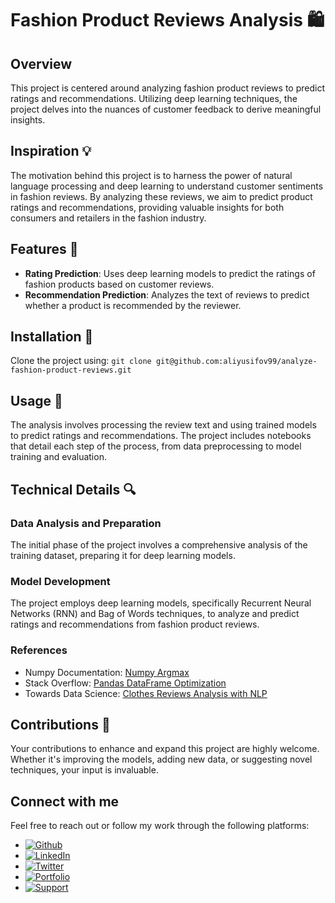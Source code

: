 # Fashion Product Reviews Analysis 🛍️

## Overview

This project is centered around analyzing fashion product reviews to predict ratings and recommendations. Utilizing deep learning techniques, the project delves into the nuances of customer feedback to derive meaningful insights.

## Inspiration 💡

The motivation behind this project is to harness the power of natural language processing and deep learning to understand customer sentiments in fashion reviews. By analyzing these reviews, we aim to predict product ratings and recommendations, providing valuable insights for both consumers and retailers in the fashion industry.

## Features 🌟

- **Rating Prediction**: Uses deep learning models to predict the ratings of fashion products based on customer reviews.
- **Recommendation Prediction**: Analyzes the text of reviews to predict whether a product is recommended by the reviewer.

## Installation 🔧

Clone the project using: `git clone git@github.com:aliyusifov99/analyze-fashion-product-reviews.git`


## Usage 🚀

The analysis involves processing the review text and using trained models to predict ratings and recommendations. The project includes notebooks that detail each step of the process, from data preprocessing to model training and evaluation.

## Technical Details 🔍

### Data Analysis and Preparation

The initial phase of the project involves a comprehensive analysis of the training dataset, preparing it for deep learning models.

### Model Development

The project employs deep learning models, specifically Recurrent Neural Networks (RNN) and Bag of Words techniques, to analyze and predict ratings and recommendations from fashion product reviews.

### References

- Numpy Documentation: [Numpy Argmax](https://numpy.org/devdocs/reference/generated/numpy.argmax.html)
- Stack Overflow: [Pandas DataFrame Optimization](https://stackoverflow.com/questions/57333255/how-to-optimize-my-pandas-data-frame-pre-processing)
- Towards Data Science: [Clothes Reviews Analysis with NLP](https://towardsdatascience.com/clothes-reviews-analysis-with-nlp-part-1-d81bdfa14d97)

## Contributions 👥

Your contributions to enhance and expand this project are highly welcome. Whether it's improving the models, adding new data, or suggesting novel techniques, your input is invaluable.

## Connect with me

Feel free to reach out or follow my work through the following platforms:

- [![Github](https://img.shields.io/badge/GitHub-100000?style=for-the-badge&logo=github&logoColor=white)](https://github.com/aliyusifov99)
- [![LinkedIn](https://img.shields.io/badge/LinkedIn-0077B5?style=for-the-badge&logo=linkedin&logoColor=white)](https://www.linkedin.com/in/ali-yusifov/)
- [![Twitter](https://img.shields.io/badge/Twitter-1DA1F2?style=for-the-badge&logo=twitter&logoColor=white)](https://twitter.com/aliyusifovpy)
- [![Portfolio](https://img.shields.io/badge/Personal_Website-4CAF50?style=for-the-badge&logo=google-earth&logoColor=white)](https://www.datascienceportfol.io/aliyusifov)
- [![Support](https://img.shields.io/badge/Buy_Me_A_Coffee-F7DF1E?style=for-the-badge&logo=buy-me-a-coffee&logoColor=black)](https://www.buymeacoffee.com/aliyusifov)
